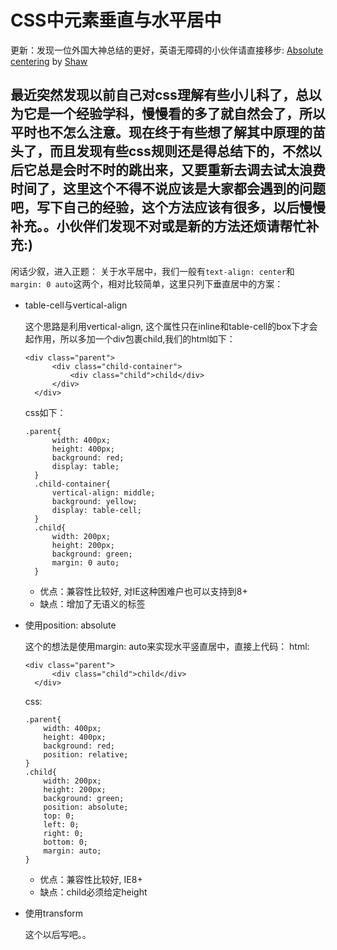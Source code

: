 # CSS中元素垂直与水平居中

更新：发现一位外国大神总结的更好，英语无障碍的小伙伴请直接移步: [Absolute centering](http://codepen.io/shshaw/full/gEiDt/) by [Shaw](https://github.com/shshaw)

## 最近突然发现以前自己对css理解有些小儿科了，总以为它是一个经验学科，慢慢看的多了就自然会了，所以平时也不怎么注意。现在终于有些想了解其中原理的苗头了，而且发现有些css规则还是得总结下的，不然以后它总是会时不时的跳出来，又要重新去调去试太浪费时间了，这里这个不得不说应该是大家都会遇到的问题吧，写下自己的经验，这个方法应该有很多，以后慢慢补充。。小伙伴们发现不对或是新的方法还烦请帮忙补充:)

闲话少叙，进入正题：
关于水平居中，我们一般有`text-align: center`和`margin: 0 auto`这两个，相对比较简单，这里只列下垂直居中的方案：

* table-cell与vertical-align

  这个思路是利用vertical-align, 这个属性只在inline和table-cell的box下才会起作用，所以多加一个div包裹child,我们的html如下：

  ````
  <div class="parent">
        <div class="child-container">
            <div class="child">child</div>
        </div>
    </div>
  ````
  css如下：

  ````
  .parent{
        width: 400px;
        height: 400px;
        background: red;
        display: table;
    }
    .child-container{
        vertical-align: middle;
        background: yellow;
        display: table-cell;
    }
    .child{
        width: 200px;
        height: 200px;
        background: green;
        margin: 0 auto;
    }
    ````

    * 优点：兼容性比较好, 对IE这种困难户也可以支持到8+
    * 缺点：增加了无语义的标签


* 使用position: absolute

  这个的想法是使用margin: auto来实现水平竖直居中，直接上代码：
  html:

  ````
  <div class="parent">
        <div class="child">child</div>
    </div>
    ````
    css:

    ````
    .parent{
        width: 400px;
        height: 400px;
        background: red;
        position: relative;
    }
    .child{
        width: 200px;
        height: 200px;
        background: green;
        position: absolute;
        top: 0;
        left: 0;
        right: 0;
        bottom: 0;
        margin: auto;
    }
    ````
    * 优点：兼容性比较好, IE8+
    * 缺点：child必须给定height


* 使用transform

  这个以后写吧。。
